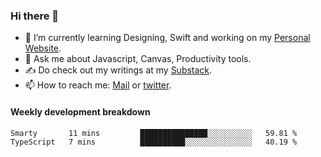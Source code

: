 ### Hi there 👋

- 🌱 I’m currently learning Designing, Swift and working on my [Personal Website](https://kvaishak.com/).
- 💬 Ask me about Javascript, Canvas,  Productivity tools. 
- :writing_hand: Do check out my writings at my [Substack](https://kvaishak.substack.com/).
- 📫 How to reach me: [Mail](mailto:vaishak.kaippanchery@gmail.com) or [twitter](https://twitter.com/kvaishack).


#### Weekly development breakdown

<!--START_SECTION:waka-->

```txt
Smarty       11 mins         ███████████████░░░░░░░░░░   59.81 %
TypeScript   7 mins          ██████████░░░░░░░░░░░░░░░   40.19 %
```

<!--END_SECTION:waka-->
